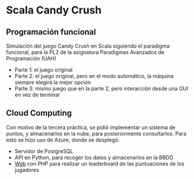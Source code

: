 # Scala Candy Crush

## Programación funcional
Simulación del juego Candy Crush en Scala siguiendo el paradigma funcional, para la PL2 de la asignatura Paradigmas Avanzados de Programación (UAH)
* Parte 1: el juego original
* Parte 2: el juego original, pero en el modo automático, la máquina siempre elegirá la mejor opción
* Parte 3: mismo juego que en la parte 2, pero interacción desde una GUI en vez de terminal

## Cloud Computing
Con motivo de la tercera práctica, se pidió implementar un sistema de puntos, y almacenarlos en la nube, para posteriormente consultarlos. Para esto se hizo uso de Azure, donde se desplegó: 
* Servidor de PostgreSQL
* API en Python, para recoger los datos y almacenarlos en la BBDD
* [Web](www.puntuacionescandy.azurewebsites.net/index.php) con PHP para realizar un leaderboard de las puntuaciones de los jugadores
